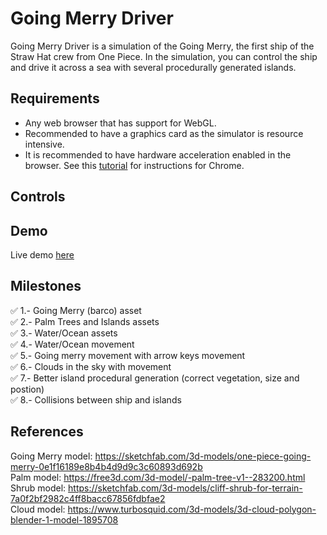 # Going Merry Driver



Going Merry Driver is a simulation of the Going Merry, the first ship of the Straw Hat crew from One Piece. In the simulation, you can control the ship and drive it across a sea with several procedurally generated islands.

## Requirements
- Any web browser that has support for WebGL.
- Recommended to have a graphics card as the simulator is resource intensive.
- It is recommended to have hardware acceleration enabled in the browser. See this [tutorial](https://www.howtogeek.com/412738/how-to-turn-hardware-acceleration-on-and-off-in-chrome/) for instructions for Chrome.

## Controls

## Demo
Live demo [here](https://loptt.github.io/graphics-final-project)

## Milestones    
:white_check_mark: 1.- Going Merry (barco) asset  
:white_check_mark: 2.- Palm Trees and Islands assets  
:white_check_mark: 3.- Water/Ocean assets  
:white_check_mark: 4.- Water/Ocean movement  
:white_check_mark: 5.- Going merry movement with arrow keys movement  
:white_check_mark: 6.- Clouds in the sky with movement  
:white_check_mark: 7.- Better island procedural generation (correct vegetation, size and postion)  
:white_check_mark: 8.- Collisions between ship and islands 


## References
Going Merry model: https://sketchfab.com/3d-models/one-piece-going-merry-0e1f16189e8b4b4d9d9c3c60893d692b  
Palm model: https://free3d.com/3d-model/-palm-tree-v1--283200.html  
Shrub model:  https://sketchfab.com/3d-models/cliff-shrub-for-terrain-7a0f2bf2982c4ff8bacc67856fdbfae2  
Cloud model: https://www.turbosquid.com/3d-models/3d-cloud-polygon-blender-1-model-1895708  
